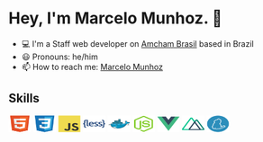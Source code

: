 # Hey, I'm Marcelo Munhoz. :metal:

- :computer: I'm a Staff web developer on [Amcham Brasil](https://www.amcham.com.br) based in Brazil
- :smiley: Pronouns: he/him
- :mailbox: How to reach me: [Marcelo Munhoz](https://marcelomunhoz.com)

## Skills

<section>
  <img src="https://raw.githubusercontent.com/devicons/devicon/master/icons/html5/html5-original.svg" height="30" width="40" />
  <img src="https://raw.githubusercontent.com/devicons/devicon/master/icons/css3/css3-original.svg" height="30" width="40" />
  <img src="https://raw.githubusercontent.com/devicons/devicon/master/icons/javascript/javascript-original.svg" height="30" width="40" />
  <img src="https://raw.githubusercontent.com/devicons/devicon/master/icons/less/less-plain-wordmark.svg" height="30" width="40" />
  <img src="https://raw.githubusercontent.com/devicons/devicon/master/icons/docker/docker-original.svg" height="30" width="40" />
  <img src="https://raw.githubusercontent.com/devicons/devicon/master/icons/nodejs/nodejs-original.svg" height="30" width="40" />
  <img src="https://raw.githubusercontent.com/devicons/devicon/master/icons/vuejs/vuejs-original.svg" height="30" width="40" />
  <img src="https://raw.githubusercontent.com/devicons/devicon/master/icons/nuxtjs/nuxtjs-original.svg" height="30" width="40" />
  <img src="https://raw.githubusercontent.com/devicons/devicon/master/icons/yarn/yarn-original.svg" height="30" width="40" />
</section>
